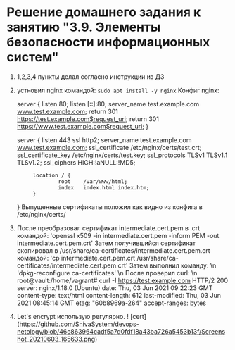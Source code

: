 # Решение домашнего задания к занятию "3.9. Элементы безопасности информационных систем"
1. 1,2,3,4 пункты делал согласно инструкции из ДЗ
5. устновил nginx командой:
`sudo apt install -y nginx`
Конфиг nginx:

    server {
            listen          80;
            listen          [::]:80;
            server_name     test.example.com www.test.example.com;
            return 301      https://test.example.com$request_uri;
            return 301      https://www.test.example.com$request_uri;
    }

    server {
            listen              443 ssl http2;
            server_name         test.example.com www.test.example.com;
            ssl_certificate     /etc/nginx/certs/test.crt;
            ssl_certificate_key /etc/nginx/certs/test.key;
            ssl_protocols       TLSv1 TLSv1.1 TLSv1.2;
            ssl_ciphers         HIGH:!aNULL:!MD5;

            location / {
                    root    /var/www/html;
                    index   index.html index.htm;
            }
    }
Выпущенные сертификаты положил как видно из конфига в /etc/nginx/certs/
6. После преобразовал сертификат intermediate.cert.pem в .crt командой:
'openssl x509 -in intermediate.cert.pem -inform PEM -out intermediate.cert.pem.crt'
Затем получившийся сертификат скопировал в /usr/share/ca-certificates/intermediate.cert.pem.crt командой:
'cp intermediate.cert.pem.crt /usr/share/ca-certificates/intermediate.cert.pem.crt'
Затем выполнил команду: \n
'dpkg-reconfigure ca-certificates' \n
После проверил curl: \n
    root@vault:/home/vagrant# curl -I https://test.example.com
    HTTP/2 200 
    server: nginx/1.18.0 (Ubuntu)
    date: Thu, 03 Jun 2021 09:22:23 GMT
    content-type: text/html
    content-length: 612
    last-modified: Thu, 03 Jun 2021 08:45:14 GMT
    etag: "60b8969a-264"
    accept-ranges: bytes

7. Let's encrypt использую регулярно.
! [сеrt]
(https://github.com/ShivaSystem/devops-netology/blob/46c863964cadf5a7d0fdf18a43ba726a5453b13f/Screenshot_20210603_165633.png)
